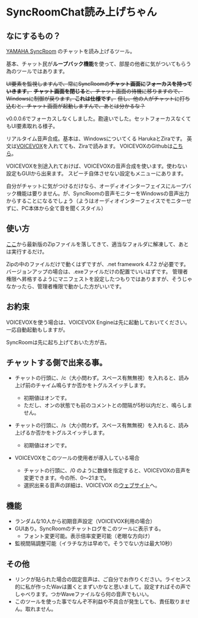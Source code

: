 # SyncRoomChat読み上げちゃん
## なにするもの？
[YAMAHA SyncRoom](https://syncroom.yamaha.com) のチャットを読み上げるツール。

基本、チャット民が**ループバック機能**を使って、部屋の他者に気がついてもらう為のツールではあります。

~~UI要素を監視しますんで、常にSyncRoomの**チャット画面にフォーカスを持っていきます**。~~
~~**チャット画面を閉じる**と、チャット画面の待機に移りますので、Windowsに制御が戻ります。**これは仕様です**。~~
~~但し、他の人がチャットに打ち込むと、チャット画面が起動しますんで、あとは分かるな？~~

v0.0.0.6でフォーカスしなくしました。勘違いでした。セットフォーカスなくてもUI要素取れる様子。

リアルタイム音声合成。基本は、Windowsについてくる HarukaとZiraです。
英文は[VOICEVOX](https://voicevox.hiroshiba.jp/)を入れてても、Ziraで読みます。
VOICEVOXのGithubは[こちら](https://github.com/VOICEVOX)。

VOICEVOXを別途入れておけば、VOICEVOXの音声合成を使います。使わない設定もGUIから出来ます。
スピーチ自体させない設定もメニューにあります。

自分がチャットに気がつけるだけなら、オーディオインターフェイスにループバック機能は要りません。が、SyncRoomの音声モニターをWindowsの音声出力からすることになるでしょう（ようはオーディオインターフェイスでモニターせずに、PC本体から全て音を聞くスタイル）

## 使い方
[ここ](https://github.com/dhamaoka/SyncRoomChatTool/releases/latest)から最新版のZipファイルを落してきて、適当なフォルダに解凍して、あとは実行するだけ。

Zipの中のファイルだけで動くはずですが、.net framework 4.7.2 が必要です。バージョンアップの場合は、.exeファイルだけの配置でいいはずです。
管理者権限へ昇格するようにマニフェストを設定したつもりではありますが、そうじゃなかったら、管理者権限で動かした方がいいです。

## お約束
VOICEVOXを使う場合は、VOICEVOX Engineは先に起動しておいてください。一応自動起動もしますが。

SyncRoomは先に起ち上げておいた方が吉。

## チャットする側で出来る事。
- チャットの行頭に、/c（大小問わず。スペース有無無視）を入れると、読み上げ前のチャイム鳴らすか否かをトグルスイッチします。
  - 初期値はオンです。
  - ただし、オンの状態でも前のコメントとの間隔が5秒以内だと、鳴らしません。
- チャットの行頭に、/s（大小問わず。スペース有無無視）を入れると、読み上げるか否かをトグルスイッチします。
  - 初期値はオンです。

- VOICEVOXをこのツールの使用者が導入している場合
   - チャットの行頭に、/0 のように数値を指定すると、VOICEVOXの音声を変更できます。今の所、0～21まで。
   - 選択出来る音声の詳細は、VOICEVOX の[ウェブサイト](https://voicevox.hiroshiba.jp/)へ。

## 機能
- ランダムな10人から初期音声設定（VOICEVOX利用の場合）
- GUIあり。SyncRoomのチャットログをこのツールに表示する。
   - フォント変更可能。表示倍率変更可能（老眼な方向け）
- 監視間隔調整可能（イラチな方は早めで。そうでない方は最大10秒）

## その他

- リンクが貼られた場合の固定音声は、ご自分でお作りください。ライセンス的に私が作ったWavは置くとまずいかなと思いまして。設定すればその声でしゃべります。つかWaveファイルなら何の音声でもいい。
- このツールを使った事でなんぞ不利益や不具合が発生しても、責任取りません。取れません。
